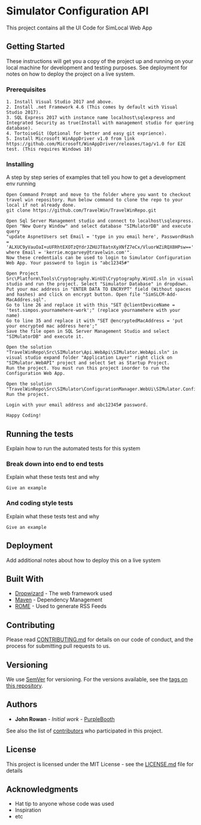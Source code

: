 # Simulator Configuration API

This project contains all the UI Code for SimLocal Web App

## Getting Started

These instructions will get you a copy of the project up and running on your local machine for development and testing purposes. See deployment for notes on how to deploy the project on a live system.

### Prerequisites

```
1. Install Visual Studio 2017 and above.
2. Install .net Framework 4.6 (This comes by default with Visual Studio 2017).
3. SQL Express 2017 with instance name localhost\sqlexpress and Integrated Security as true(Install with management studio for quering database).
4. TortoiseGit (Optional for better and easy git exprience).
5. Install Microsoft WinAppDriver v1.0 from link https://github.com/Microsoft/WinAppDriver/releases/tag/v1.0 for E2E test. (This requires Windows 10)
```

### Installing

A step by step series of examples that tell you how to get a development env running


```
Open Command Prompt and move to the folder where you want to checkout travel win repository. Run below command to clone the repo to your local if not already done.
git clone https://github.com/TravelWin/TravelWinRepo.git
```

```
Open Sql Server Management studio and connect to localhost\sqlexpress. Open "New Query Window" and select database "SIMulatorDB" and execute query 
"update AspnetUsers set Email = 'type in you email here', PasswordHash = 'ALXUC9yVauOaI+uUFRhtEXOTzQYdrJZHUJT8atnXyXNfZ7eCx/VluorWZiRQX8HPsw==' where Email = 'kerrie.mcgarvey@travelwin.com'". 
Now these credentials can be used to login to Simulator Configuration Web App. Your password to login is "abc12345#"
```

```
Open Project Src\Platform\Tools\Cryptography.WinUI\Cryptography.WinUI.sln in visual studio and run the project. Select "Simulator Database" in dropdown.
Put your mac address in "ENTER DATA TO ENCRYPT" field (Without spaces and hashes) and click on encrypt button. Open file "SimSLCM-Add-MacAddres.sql".
Go to line 26 and replace it with this "SET @clientDeviceName = 'test.simpos.yournamehere-work';" (replace yournamehere with your name)
Go to line 35 and replace it with "SET @encryptedMacAddress = 'put your encrypted mac address here';"
Save the file open in SQL Server Management Studio and select "SIMulatorDB" and execute it.
```

```
Open the solution "TravelWinRepo\Src\SIMulator\Api.WebApi\SIMulator.WebApi.sln" in visual studio expand folder "Application Layer" right click on "SIMulator.WebAPI" project and select Set as Startup Project.
Run the project. You must run this project inorder to run the Configuration Web App.

Open the solution "TravelWinRepo\Src\SIMulator\ConfigurationManager.WebUi\SIMulator.ConfigurationManager.WebUi.sln"
Run the project. 

Login with your email address and abc12345# password.

Happy Coding!
```

## Running the tests

Explain how to run the automated tests for this system

### Break down into end to end tests

Explain what these tests test and why

```
Give an example
```

### And coding style tests

Explain what these tests test and why

```
Give an example
```

## Deployment

Add additional notes about how to deploy this on a live system

## Built With

* [Dropwizard](http://www.dropwizard.io/1.0.2/docs/) - The web framework used
* [Maven](https://maven.apache.org/) - Dependency Management
* [ROME](https://rometools.github.io/rome/) - Used to generate RSS Feeds

## Contributing

Please read [CONTRIBUTING.md](https://gist.github.com/PurpleBooth/b24679402957c63ec426) for details on our code of conduct, and the process for submitting pull requests to us.

## Versioning

We use [SemVer](http://semver.org/) for versioning. For the versions available, see the [tags on this repository](https://github.com/your/project/tags). 

## Authors

* **John Rowan** - *Initial work* - [PurpleBooth](https://github.com/PurpleBooth)

See also the list of [contributors](https://github.com/your/project/contributors) who participated in this project.

## License

This project is licensed under the MIT License - see the [LICENSE.md](LICENSE.md) file for details

## Acknowledgments

* Hat tip to anyone whose code was used
* Inspiration
* etc
